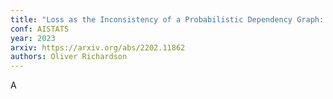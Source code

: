 ```yaml
---
title: "Loss as the Inconsistency of a Probabilistic Dependency Graph: Choose Your Model, not Your Loss Function"
conf: AISTATS
year: 2023
arxiv: https://arxiv.org/abs/2202.11862
authors: Oliver Richardson
---
```


A